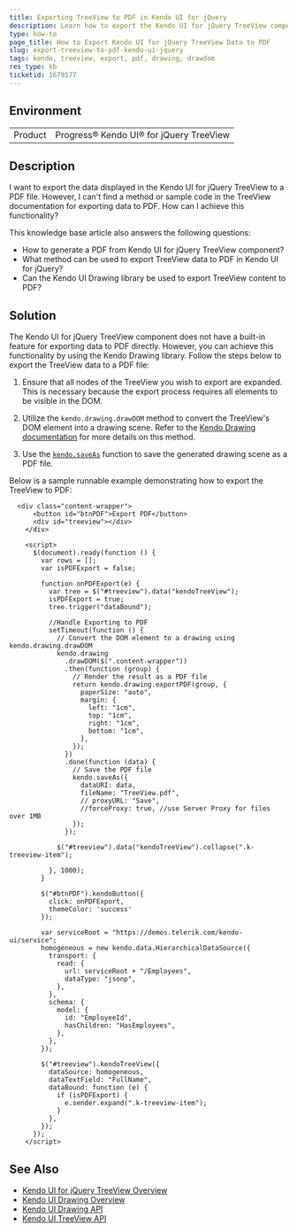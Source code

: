 ```yaml
---
title: Exporting TreeView to PDF in Kendo UI for jQuery
description: Learn how to export the Kendo UI for jQuery TreeView component data to a PDF file.
type: how-to
page_title: How to Export Kendo UI for jQuery TreeView Data to PDF
slug: export-treeview-to-pdf-kendo-ui-jquery
tags: kendo, treeview, export, pdf, drawing, drawdom
res_type: kb
ticketid: 1679577
---
```


## Environment

<table>
<tbody>
<tr>
<td>Product</td>
<td>Progress® Kendo UI® for jQuery TreeView</td>
</tr>
</tbody>
</table>

## Description
I want to export the data displayed in the Kendo UI for jQuery TreeView to a PDF file. However, I can't find a method or sample code in the TreeView documentation for exporting data to PDF. How can I achieve this functionality?

This knowledge base article also answers the following questions:
- How to generate a PDF from Kendo UI for jQuery TreeView component?
- What method can be used to export TreeView data to PDF in Kendo UI for jQuery?
- Can the Kendo UI Drawing library be used to export TreeView content to PDF?

## Solution
The Kendo UI for jQuery TreeView component does not have a built-in feature for exporting data to PDF directly. However, you can achieve this functionality by using the Kendo Drawing library. Follow the steps below to export the TreeView data to a PDF file:

1. Ensure that all nodes of the TreeView you wish to export are expanded. This is necessary because the export process requires all elements to be visible in the DOM.

2. Utilize the `kendo.drawing.drawDOM` method to convert the TreeView's DOM element into a drawing scene. Refer to the [Kendo Drawing documentation](https://docs.telerik.com/kendo-ui/api/javascript/drawing/methods/drawdom) for more details on this method.

3. Use the [`kendo.saveAs`](/api/javascript/kendo/methods/saveas) function to save the generated drawing scene as a PDF file.

Below is a sample runnable example demonstrating how to export the TreeView to PDF:

```dojo
  <div class="content-wrapper">
      <button id="btnPDF">Export PDF</button>     
      <div id="treeview"></div>
    </div>

    <script>
      $(document).ready(function () {
        var rows = [];
        var isPDFExport = false;

        function onPDFExport(e) {         
          var tree = $("#treeview").data("kendoTreeView");
          isPDFExport = true;
          tree.trigger("dataBound");

          //Handle Exporting to PDF
          setTimeout(function () {
            // Convert the DOM element to a drawing using kendo.drawing.drawDOM
            kendo.drawing
              .drawDOM($(".content-wrapper"))
              .then(function (group) {
                // Render the result as a PDF file
                return kendo.drawing.exportPDF(group, {
                  paperSize: "auto",
                  margin: {
                    left: "1cm",
                    top: "1cm",
                    right: "1cm",
                    bottom: "1cm",
                  },
                });
              })
              .done(function (data) {
                // Save the PDF file
                kendo.saveAs({
                  dataURI: data,
                  fileName: "TreeView.pdf",
                  // proxyURL: "Save",
                  //forceProxy: true, //use Server Proxy for files over 1MB
                });
              });

            $("#treeview").data("kendoTreeView").collapse(".k-treeview-item");

          }, 1000);
        }

        $("#btnPDF").kendoButton({
          click: onPDFExport,
          themeColor: 'success'
        });

        var serviceRoot = "https://demos.telerik.com/kendo-ui/service";
        homogeneous = new kendo.data.HierarchicalDataSource({
          transport: {
            read: {
              url: serviceRoot + "/Employees",
              dataType: "jsonp",
            },
          },
          schema: {
            model: {
              id: "EmployeeId",
              hasChildren: "HasEmployees",
            },
          },
        });

        $("#treeview").kendoTreeView({
          dataSource: homogeneous,
          dataTextField: "FullName",
          dataBound: function (e) {
            if (isPDFExport) {
              e.sender.expand(".k-treeview-item");
            }
          },
        });
      });
    </script>
```


## See Also

- [Kendo UI for jQuery TreeView Overview](https://docs.telerik.com/kendo-ui/controls/treeview/overview)
- [Kendo UI Drawing Overview](https://docs.telerik.com/kendo-ui/framework/drawing/overview)
- [Kendo UI Drawing API](https://docs.telerik.com/kendo-ui/api/javascript/drawing)
- [Kendo UI TreeView API](https://docs.telerik.com/kendo-ui/api/javascript/ui/treeview)
